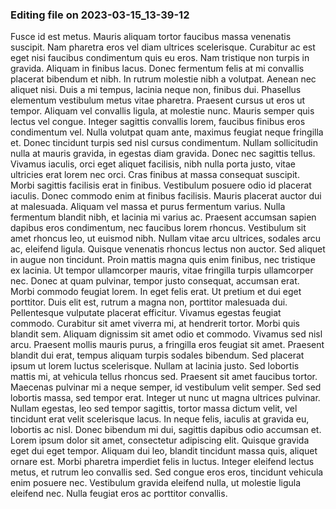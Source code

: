

### Editing file on 2023-03-15_13-39-12

Fusce id est metus. Mauris aliquam tortor faucibus massa venenatis suscipit. Nam pharetra eros vel diam ultrices scelerisque. Curabitur ac est eget nisi faucibus condimentum quis eu eros. Nam tristique non turpis in gravida. Aliquam in finibus lacus. Donec fermentum felis at mi convallis placerat bibendum et nibh. In rutrum molestie nibh a volutpat. Aenean nec aliquet nisi. Duis a mi tempus, lacinia neque non, finibus dui. Phasellus elementum vestibulum metus vitae pharetra. Praesent cursus ut eros ut tempor. Aliquam vel convallis ligula, at molestie nunc.
Mauris semper quis lectus vel congue. Integer sagittis convallis lorem, faucibus finibus eros condimentum vel. Nulla volutpat quam ante, maximus feugiat neque fringilla et. Donec tincidunt turpis sed nisl cursus condimentum. Nullam sollicitudin nulla at mauris gravida, in egestas diam gravida. Donec nec sagittis tellus. Vivamus iaculis, orci eget aliquet facilisis, nibh nulla porta justo, vitae ultricies erat lorem nec orci. Cras finibus at massa consequat suscipit.
Morbi sagittis facilisis erat in finibus. Vestibulum posuere odio id placerat iaculis. Donec commodo enim at finibus facilisis. Mauris placerat auctor dui at malesuada. Aliquam vel massa et purus fermentum varius. Nulla fermentum blandit nibh, et lacinia mi varius ac. Praesent accumsan sapien dapibus eros condimentum, nec faucibus lorem rhoncus. Vestibulum sit amet rhoncus leo, ut euismod nibh. Nullam vitae arcu ultrices, sodales arcu ac, eleifend ligula. Quisque venenatis rhoncus lectus non auctor. Sed aliquet in augue non tincidunt. Proin mattis magna quis enim finibus, nec tristique ex lacinia. Ut tempor ullamcorper mauris, vitae fringilla turpis ullamcorper nec.
Donec at quam pulvinar, tempor justo consequat, accumsan erat. Morbi commodo feugiat lorem. In eget felis erat. Ut pretium et dui eget porttitor. Duis elit est, rutrum a magna non, porttitor malesuada dui. Pellentesque vulputate placerat efficitur. Vivamus egestas feugiat commodo. Curabitur sit amet viverra mi, at hendrerit tortor. Morbi quis blandit sem. Aliquam dignissim sit amet odio et commodo. Vivamus sed nisl arcu. Praesent mollis mauris purus, a fringilla eros feugiat sit amet. Praesent blandit dui erat, tempus aliquam turpis sodales bibendum. Sed placerat ipsum ut lorem luctus scelerisque. Nullam at lacinia justo. Sed lobortis mattis mi, at vehicula tellus rhoncus sed.
Praesent sit amet faucibus tortor. Maecenas pulvinar mi a neque semper, id vestibulum velit semper. Sed sed lobortis massa, sed tempor erat. Integer ut nunc ut magna ultrices pulvinar. Nullam egestas, leo sed tempor sagittis, tortor massa dictum velit, vel tincidunt erat velit scelerisque lacus. In neque felis, iaculis at gravida eu, lobortis ac nisl. Donec bibendum mi dui, sagittis dapibus odio accumsan et. Lorem ipsum dolor sit amet, consectetur adipiscing elit. Quisque gravida eget dui eget tempor. Aliquam dui leo, blandit tincidunt massa quis, aliquet ornare est. Morbi pharetra imperdiet felis in luctus. Integer eleifend lectus metus, et rutrum leo convallis sed. Sed congue eros eros, tincidunt vehicula enim posuere nec. Vestibulum gravida eleifend nulla, ut molestie ligula eleifend nec. Nulla feugiat eros ac porttitor convallis.


